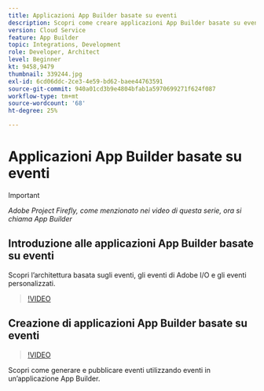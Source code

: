 ```yaml
---
title: Applicazioni App Builder basate su eventi
description: Scopri come creare applicazioni App Builder basate su eventi.
version: Cloud Service
feature: App Builder
topic: Integrations, Development
role: Developer, Architect
level: Beginner
kt: 9458,9479
thumbnail: 339244.jpg
exl-id: 6cd06ddc-2ce3-4e59-bd62-baee44763591
source-git-commit: 940a01cd3b9e4804bfab1a5970699271f624f087
workflow-type: tm+mt
source-wordcount: '68'
ht-degree: 25%

---
```


# Applicazioni App Builder basate su eventi

>[!IMPORTANT]
>
> _Adobe Project Firefly, come menzionato nei video di questa serie, ora si chiama App Builder_

## Introduzione alle applicazioni App Builder basate su eventi

Scopri l’architettura basata sugli eventi, gli eventi di Adobe I/O e gli eventi personalizzati.

>[!VIDEO](https://video.tv.adobe.com/v/339244/?quality=12&learn=on)

## Creazione di applicazioni App Builder basate su eventi

>[!VIDEO](https://video.tv.adobe.com/v/339245/?quality=12&learn=on)

Scopri come generare e pubblicare eventi utilizzando eventi in un’applicazione App Builder.
